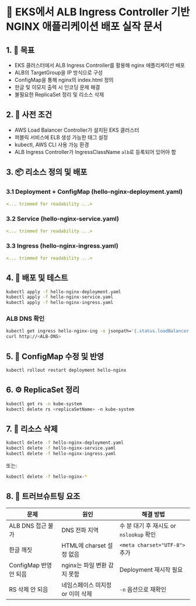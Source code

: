 # 📘 EKS에서 ALB Ingress Controller 기반 NGINX 애플리케이션 배포 실작 문서

## 1. 🎯 목표

- EKS 클러스터에서 ALB Ingress Controller를 활용해 nginx 애플리케이션 배포
- ALB의 TargetGroup을 IP 방식으로 구성
- ConfigMap을 통해 nginx의 index.html 정의
- 한글 및 이모지 출력 시 인코딩 문제 해결
- 불필요한 ReplicaSet 정리 및 리소스 삭제

## 2. 🔧 사전 조건

- AWS Load Balancer Controller가 설치된 EKS 클러스터
- 퍼블릭 서비스에 ELB 생성 가능한 태그 설정
- kubectl, AWS CLI 사용 가능 환경
- ALB Ingress Controller가 IngressClassName `alb`로 등록되어 있어야 함

## 3. 📦 리소스 정의 및 배포

### 3.1 Deployment + ConfigMap (hello-nginx-deployment.yaml)

```yaml
<... trimmed for readability ...>
```

### 3.2 Service (hello-nginx-service.yaml)

```yaml
<... trimmed for readability ...>
```

### 3.3 Ingress (hello-nginx-ingress.yaml)

```yaml
<... trimmed for readability ...>
```

## 4. 🧪 배포 및 테스트

```bash
kubectl apply -f hello-nginx-deployment.yaml
kubectl apply -f hello-nginx-service.yaml
kubectl apply -f hello-nginx-ingress.yaml
```

### ALB DNS 확인

```bash
kubectl get ingress hello-nginx-ing -o jsonpath='{.status.loadBalancer.ingress[0].hostname}'
curl http://<ALB-DNS>
```

## 5. 💠 ConfigMap 수정 및 반영

```bash
kubectl rollout restart deployment hello-nginx
```

## 6. ⚙️ ReplicaSet 정리

```bash
kubectl get rs -n kube-system
kubectl delete rs <replicaSetName> -n kube-system
```

## 7. 🧹 리소스 삭제

```bash
kubectl delete -f hello-nginx-deployment.yaml
kubectl delete -f hello-nginx-service.yaml
kubectl delete -f hello-nginx-ingress.yaml
```

또는:

```bash
kubectl delete -f hello-nginx-*
```

## 8. 📝 트러브슈트팅 요조

| 문제 | 원인 | 해결 방법 |
|------|------|-----------|
| ALB DNS 접근 불가 | DNS 전파 지역 | 수 분 대기 후 재시도 or `nslookup` 확인 |
| 한글 깨짓 | HTML에 charset 설정 없음 | `<meta charset="UTF-8">` 추가 |
| ConfigMap 반영 안 되음 | nginx는 파일 변환 감지 못함 | Deployment 재시작 필요 |
| RS 삭제 안 되음 | 네임스페이스 미지정 or 이미 삭제 | `-n` 옵션으로 재확인 |

